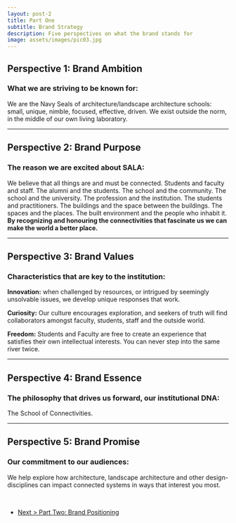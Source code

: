 ```yaml
---
layout: post-2
title: Part One
subtitle: Brand Strategy
description: Five perspectives on what the brand stands for
image: assets/images/pic03.jpg
---
```


<h2>Perspective 1: Brand Ambition</h2>
<h3>What we are striving to be known for:</h3>

We are the Navy Seals of architecture/landscape architecture schools: small, unique, nimble, focused, effective, driven.  We exist outside the norm, in the middle of our own living laboratory. 

---




<h2>Perspective 2: Brand Purpose</h2>
<h3>The reason we are excited about SALA:</h3>

We believe that all things are and must be connected. Students and faculty and staff. The alumni and the students. The school and the community. The school and the university. The profession and the institution. The students and practitioners. The buildings and the space between the buildings. The spaces and the places. The built environment and the people who inhabit it. <strong>By recognizing and honouring the connectivities that fascinate us we can make the world a better place.</strong>

---

<h2>Perspective 3: Brand Values</h2>
<h3>Characteristics that are key to the institution:</h3>

<div class="box">
<p><strong>Innovation:</strong> when challenged by resources, or intrigued by seemingly unsolvable issues, we develop unique responses that work.</p>

<p><strong>Curiosity:</strong> Our culture encourages exploration, and seekers of truth will find collaborators amongst faculty, students, staff and the outside world.</p>

<p><strong>Freedom:</strong> Students and Faculty are free to create an experience that satisfies their own intellectual interests. You can never step into the same river twice.</p>
</div>

---

<h2>Perspective 4: Brand Essence</h2>
<h3>The philosophy that drives us forward, our institutional DNA:</h3>

The School of Connectivities.

---

<h2>Perspective 5: Brand Promise</h2>
<h3>Our commitment to our audiences:</h3>

We help explore how architecture, landscape architecture and other design-disciplines can impact connected systems in ways that interest you most.

<br>

<ul class="actions">
	<li><a href="{{ "/2016/08/22/ipsum.html" | prepend: site.baseurl }}" class="button special">Next > Part Two: Brand Positioning</a></li>
</ul>